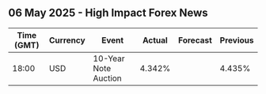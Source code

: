 ## 06 May 2025 - High Impact Forex News

| Time (GMT) | Currency | Event | Actual | Forecast | Previous |
|------|----------|-------|--------|----------|----------|
| 18:00 | USD | 10-Year Note Auction | 4.342% |  | 4.435% |
